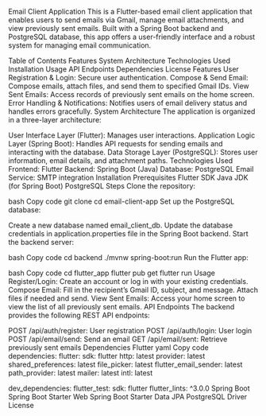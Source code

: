 Email Client Application
This is a Flutter-based email client application that enables users to send emails via Gmail, manage email attachments, and view previously sent emails. Built with a Spring Boot backend and PostgreSQL database, this app offers a user-friendly interface and a robust system for managing email communication.

Table of Contents
Features
System Architecture
Technologies Used
Installation
Usage
API Endpoints
Dependencies
License
Features
User Registration & Login: Secure user authentication.
Compose & Send Email: Compose emails, attach files, and send them to specified Gmail IDs.
View Sent Emails: Access records of previously sent emails on the home screen.
Error Handling & Notifications: Notifies users of email delivery status and handles errors gracefully.
System Architecture
The application is organized in a three-layer architecture:

User Interface Layer (Flutter): Manages user interactions.
Application Logic Layer (Spring Boot): Handles API requests for sending emails and interacting with the database.
Data Storage Layer (PostgreSQL): Stores user information, email details, and attachment paths.
Technologies Used
Frontend: Flutter
Backend: Spring Boot (Java)
Database: PostgreSQL
Email Service: SMTP integration
Installation
Prerequisites
Flutter SDK
Java JDK (for Spring Boot)
PostgreSQL
Steps
Clone the repository:

bash
Copy code
git clone 
cd email-client-app
Set up the PostgreSQL database:

Create a new database named email_client_db.
Update the database credentials in application.properties file in the Spring Boot backend.
Start the backend server:

bash
Copy code
cd backend
./mvnw spring-boot:run
Run the Flutter app:

bash
Copy code
cd flutter_app
flutter pub get
flutter run
Usage
Register/Login: Create an account or log in with your existing credentials.
Compose Email: Fill in the recipient’s Gmail ID, subject, and message. Attach files if needed and send.
View Sent Emails: Access your home screen to view the list of all previously sent emails.
API Endpoints
The backend provides the following REST API endpoints:

POST /api/auth/register: User registration
POST /api/auth/login: User login
POST /api/email/send: Send an email
GET /api/email/sent: Retrieve previously sent emails
Dependencies
Flutter
yaml
Copy code
dependencies:
  flutter:
    sdk: flutter
  http: latest
  provider: latest
  shared_preferences: latest
  file_picker: latest
  flutter_email_sender: latest
  path_provider: latest
  mailer: latest
  intl: latest

dev_dependencies:
  flutter_test:
    sdk: flutter
  flutter_lints: ^3.0.0
Spring Boot
Spring Boot Starter Web
Spring Boot Starter Data JPA
PostgreSQL Driver
License

